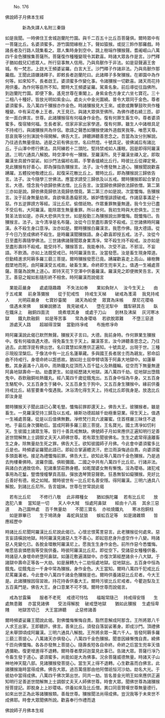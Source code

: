 ﻿　　No. 176

佛說師子月佛本生經

　　　　新為失譯人名附三秦錄


如是我聞。一時佛住王舍城迦蘭陀竹園。與千二百五十比丘百菩薩俱。爾時眾中有一菩薩比丘。名婆須蜜多。游竹園間緣樹上下。聲如猿猴。或捉三鈴作那羅戲。時諸長者及行路人競集看之。眾人集時身到空中。跳上樹端作獼猴聲。耆阇崛山八萬四千金色獼猴集菩薩所。菩薩復作種種變現令其歡喜。時諸大眾各作是言。沙門釋子猶如戲兒幻惑眾人。所行惡事無人信用。乃與鳥獸作于非法。如是惡聲遍王舍城。有一梵志。上啟大王頻婆娑羅。白言大王。沙門釋子作諸非法。乃與鳥獸作那羅戲。王聞此語嫌諸釋子。即敕長者迦蘭陀曰。此諸釋子多聚獼猴。在卿園中為作何等。如來知不。長者啟王。婆須蜜多作變化事。令諸獼猴一切歡喜。諸天雨花持用供養。為作何等臣所不知。爾時大王頻婆娑羅。駕乘名象。前后導從往詣佛所。到迦蘭陀竹園。即便下象。遙見世尊在重閣上。身紫金色方身丈六坐七寶花。三十二相八十種好。皆放光明如紫金山。處炎火中金光圍繞。普令大眾同于金色。尊者婆須蜜多。及八萬四千獼猴亦作金色。時諸獼猴見大王來。或歌或舞擊鼓吹貝作種種變。中有采花奉上王者。大王見已。與諸大眾俱至佛所。為佛作禮右繞三匝。卻坐一面白佛言。世尊。此諸獼猴宿有何福身作金色。復有何罪生畜生中。尊者婆須蜜多。復宿殖何福。生長者家。信家非家出家學道。復有何罪。雖生人中諸根具足不持戒行。與諸獼猴共為伴侶。歌語之聲悉如獼猴使諸外道戲笑我等。唯愿天尊。慈哀我等分別演說令得開解。佛告大王。諦聽諦聽善思念之。吾當為汝分別解說。乃往過去無量億劫。過是之前有佛出世。名曰然燈。十號具足。彼佛滅后有諸比丘。于山澤中修行佛法。具阿練若十二頭陀。堅持禁戒如人護眼。因是即得阿羅漢道。三明六通具八解脫。時空澤中有一獼猴。至羅漢所。見于羅漢坐禪入定。即取羅漢坐具披作袈裟。如沙門法偏袒右肩。手擎香爐繞比丘行。時彼比丘從禪定覺。見此獼猴有好善心。即為彈指告獼猴言。法子。汝今應發無上道心。獼猴聞說歡喜踴躍。五體投地敬禮比丘。起復采花散比丘上。爾時比丘。即為獼猴說三歸依告言。法子。汝今隨學三世佛法。應當求請受三歸依及以五戒。爾時獼猴即起合掌白言。大德。憶念我今欲歸依佛法僧。比丘告言。汝當歸依佛歸依法歸依僧。第二第三亦如是說。歸依佛竟歸依法竟歸依僧竟。第二第三亦如是說。次當懺悔。告獼猴言。汝于前身無量劫來。貪欲嗔恚愚癡邪見。嫉妒憍慢誹謗破戒。作諸惡事滿足十惡。作五逆罪謗方等經。淫比丘尼。偷僧祇物。作眾重罪無量無邊。我今生分已盡不受后有。大阿羅漢。能除眾生無量重罪。所以者何。我初生時與大悲俱生。三世賢圣法皆如是。亦與大悲俱共生世。如是殷勤三為獼猴說出罪懺悔。既懺悔已。告獼猴言。法子。汝今清凈是名布薩。汝從今日至盡形壽受不殺戒。三世諸佛時阿羅漢。永不殺生身口意凈。汝亦如是。爾時獼猴白羅漢言。我愿作佛。隨大德語。從于今日乃至成佛終不殺生。是時羅漢聞獼猴語。身心歡喜即授五戒。法子。汝從今日至盡形壽隨學佛法。三世諸佛諸聲聞眾身業清凈。常不殺生持不殺戒。汝亦如是至盡形壽持不殺戒。能受持不。獼猴答言。我能奉持。次受不盜。不邪淫。不妄語。不飲酒。亦如上法既受戒已。時阿羅漢告言。汝當發愿。汝是畜生現身障道。但勤精進求阿耨多羅三藐三菩提。爾時獼猴發愿已竟。踴躍歡喜走上高山。緣樹舞戲墜地而死。由阿羅漢受五戒故。破畜生業。命終即生兜率天上。值遇一生補處菩薩。菩薩為說無上道心。即持天花下空澤中供養羅漢。羅漢見之即便微笑告言。天王。善惡之報如影隨形終不相舍。時阿羅漢而說偈言

　業能莊嚴身　　處處隨趣趣
　不失法如券　　業如負財人
　汝今生天上　　由于五戒業
　前身落彌猴　　從于犯戒性
　持戒生天梯　　破戒為濩湯
　我見持戒人　　光明莊嚴身
　七寶妙臺閣　　諸天為給使
　眾寶為床帳　　摩尼花瓔珞
　值遇未來佛　　娛樂說勝法
　我見破戒人　　墮在泥犁中
　鐵犁耕其舌　　臥在鐵床上
　融銅四面流　　燒煮壞其身
　或處于刀山　　劍林及沸屎
　灰河寒冰獄　　鐵丸飲融銅
　如是等苦事　　常為身瓔珞
　若欲脫眾難　　不墮三惡道
　游處天人路　　超越得涅槃
　當勤持凈戒　　布施修凈命　

時阿羅漢說此偈已默然無聲。獼猴天子言曰。大德。我前身時。作何罪業生獼猴中。復有何福值遇大德。得免畜生生于天上。羅漢答言。汝今諦聽善思念之。乃往過去。此閻浮提有佛出世。名曰寶慧如來應供正遍知。十號具足。出現于世。三種示現般涅槃后。于像法中有一比丘名蓮華藏。多與國王長者居士而為親友。邪命諂曲不持戒行。身壞命終以誑惑故。猶如壯士屈申臂頃落于阿鼻大地獄中。如蓮華敷。其身遍滿十八鬲中。雨熱鐵丸從頂而入百千猛火及熱鐵輪。從空而下無量無邊阿鼻地獄壽命一劫。劫盡更生。如是經歷諸大地獄。滿八萬四千劫。從地獄出墮餓鬼中。吞飲融銅啖熱鐵丸。經八萬四千歲從餓鬼出。五百身中恒為牛身。又五百身生駱駝中。又五百身生于豬中。又五百身生于狗中。又五百身生獼猴中。緣前供養持戒比丘。結誓要重今復遇我。沐浴清化得生天上。持戒比丘即我身是。放逸比丘即汝身是

爾時獼猴天子聞此語已心驚毛豎。懺悔前罪即還天上。佛告大王。彼獼猴者。雖是畜生。一見羅漢受持三歸及以五戒。緣斯功德超越千劫極重惡業。得生天上。值遇一生補處菩薩。從是以后值佛無數。凈修梵行具六波羅蜜。住首楞嚴三昧住不退地。于最后身次彌勒后。當成阿耨多羅三藐三菩提。王名寶光。國土清凈如忉利天。生彼國土諸眾生等。皆行十善具戒無缺。佛號師子月如來應供正遍知明行足善逝世間解無上士調御丈夫天人師佛世尊。若有眾生聞彼佛名。生生之處常得遠離畜生之身。除無量劫生死之罪。佛告大王。欲知彼國師子月佛。今此會中婆須蜜多比丘是也。時頻婆娑羅聞此語已。即起合掌遍體流汗。悲泣雨淚悔過自責。向婆須蜜多頭面著地。接足為禮懺悔前罪。佛告大王。欲知此等八萬四千金色獼猴。乃是過去拘樓秦佛時。波羅奈國。俱睒彌國。二國之中共有八萬四千比丘尼。行諸非法。與諸白衣通致信命。犯諸重禁莊飾身體。如乾闥婆女無有慚愧。淫為瓔珞。諸犯戒事用為花鬘。豎憍慢幢擊貢高鼓。彈放逸琴贊惡聲歌。狂愚無智如癡獼猴。見好比丘善好有德。視之如賊。爾時彼世有一比丘尼名善安隱。得阿羅漢。三明六通具八解脫。到諸比丘尼所。告言姐妹。世尊在世常說此偈

　若有比丘尼　　不修行八敬
　此非釋種女　　猶如旃陀羅
　若有比丘尼　　放逸犯八重
　當知是一切　　天人中大賊
　恒處阿鼻獄　　經由十八鬲
　其余三惡道　　為己園林處
　百千無量劫　　不聞三寶名
　亦啖燒鐵丸　　寒冰抱銅柱
　如是罪畢已　　生于鳩鴿身
　毒蛇與鼠狼　　蜈蚣百足等
　如是諸雜類　　皆應經歷中　

時諸比丘尼聞阿羅漢比丘尼說此偈已。心懷忿恨罵詈惡言。此老獼猴從何處來。惡言妄語橫說地獄。時阿羅漢見諸惡人生不善心。即起慈悲身升虛空作十八變。時諸惡人見變化已。各脫金環散阿羅漢尼上。愿我生生身作金色。前所作惡今悉懺悔。唯愿慈哀憐愍我等受我供養。時彼阿羅漢比丘尼。即從空下。受諸惡女種種供養。時諸惡人身壞命終墮阿鼻獄。如蓮花敷遍滿獄中。亦復次第經歷諸余十八大獄。于諸獄中壽命正等各一大劫。如是展轉九十二劫恒處地獄。從地獄出。五百身中恒為餓鬼。從餓鬼出一千身中常為獼猴。身作金色。大王當知。爾時八萬四千犯戒比丘尼罵羅漢者。今此會中八萬四千諸金色獼猴是也。爾時供養諸惡比丘尼者。今大王是。此諸獼猴因宿習故。持花持香供養大王。爾時污彼比丘尼戒者。今瞿迦梨及王五百黃門是。佛告大王。身口意業不可不慎。爾時世尊而說偈言。

　戒為甘露藥　　服者不老死
　戒德可恃怙　　福報常隨己
　持戒得安隱　　生處無患難
　亦當見諸佛　　受法得解脫
　破戒墮地獄　　猶如此獼猴
　生處恒卑賤　　地獄苦切己
　大王當諦聽　　止惡修諸善　

爾時頻婆娑羅王聞說此偈。對佛懺悔慚悔自責。豁然意解成阿那含。王所將眾八千人求王出家。王即聽許。佛言。善來比丘。須發自落袈裟著身。即成沙門。頂禮佛足未舉頭頃成阿羅漢。三明六通具八解脫。王所將余眾一萬六千人。皆發阿耨多羅三藐三菩提心。八萬諸天亦俱發心。八萬四千金色獼猴。聞昔因緣慚愧自責。繞佛千匝向佛懺悔。各各亦發無上菩提心。隨壽長短各自命終。命終之后當生兜率天值遇彌勒。復更增進得不退轉。爾時尊者摩訶迦葉見此事已。告諸大眾。菩薩行凈乃令畜生發于道心。婆須蜜多。尚能如是大為佛事。況余菩薩威德無量。時諸天子山神地神天龍八部。見諸獼猴發菩提心。當生天上得不退轉。心生歡喜而白佛言。此諸獼猴幾時當得成佛。佛告大眾。過百萬億那由他阿僧祇恒河沙劫。劫名大光。于彼劫中當得成佛。八萬四千佛次第出世。同共一劫。皆名普金光明王如來應供正遍知明行足善逝世間解無上士調御丈夫天人師佛世尊。時會大眾。聞佛世尊為諸獼猴授菩提記。即脫身上上妙瓔珞。供養如來及比丘僧。異口同音贊嘆世尊無量德行。如來出世正為此等諸獼猴類。善哉世尊。獼猴聞法尚得成佛。豈況我等于未來世不成佛耶。時會大眾聞佛所說。歡喜奉行作禮而退

佛說師子月佛本生經
